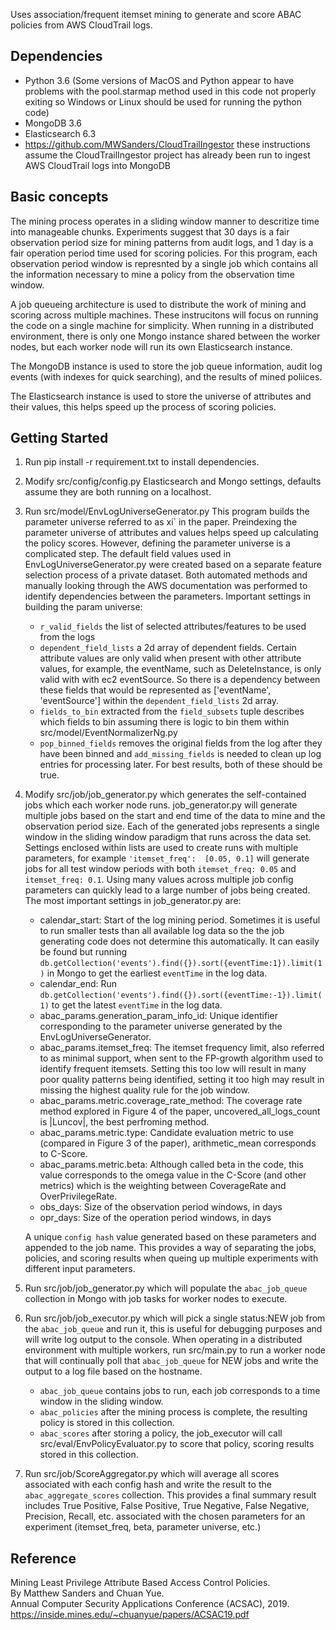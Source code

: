 Uses association/frequent itemset mining to generate and score ABAC policies from AWS CloudTrail logs. 

Dependencies
----
* Python 3.6 (Some versions of MacOS and Python appear to have problems with the pool.starmap method used in this code not properly exiting so Windows or Linux should be used for running the python code)
* MongoDB 3.6
* Elasticsearch 6.3
* https://github.com/MWSanders/CloudTrailIngestor these instructions assume the CloudTrailIngestor project has already been run to ingest AWS CloudTrail logs into MongoDB

Basic concepts
----
The mining process operates in a sliding window manner to descritize time into manageable chunks.  Experiments suggest that 30 days is a fair observation period size for mining patterns from audit logs, and 1 day is a fair operation period time used for scoring policies.  For this program, each observation period window is represnted by a single job which contains all the information necessary to mine a policy from the observation time window.

A job queueing architecture is used to distribute the work of mining and scoring across multiple machines.  These instrucitons will focus on running the code on a single machine for simplicity.  When running in a distributed environment, there is only one Mongo instance shared between the worker nodes, but each worker node will run its own Elasticsearch instance.

The MongoDB instance is used to store the job queue information, audit log events (with indexes for quick searching), and the results of mined poliices.

The Elasticsearch instance is used to store the universe of attributes and their values, this helps speed up the process of scoring policies.

Getting Started 
----
1. Run pip install -r requirement.txt to install dependencies. 
1. Modify src/config/config.py Elasticsearch and Mongo settings, defaults assume they are both running on a localhost.
1. Run src/model/EnvLogUniverseGenerator.py  This program builds the parameter universe referred to as xi\` in the paper.  Preindexing the parameter universe of attributes and values helps speed up calculating the policy scores.  However, defining the parameter universe is a complicated step.  The default field values used in EnvLogUniverseGenerator.py were created based on a separate feature selection process of a private dataset.  Both automated methods and manually looking through the AWS documentation was performed to identify dependencies between the parameters.  Important settings in building the param universe:
    * `r_valid_fields` the list of selected attributes/features to be used from the logs  
    * `dependent_field_lists` a 2d array of dependent fields.  Certain attribute values are only valid when present with other attribute values, for example, the eventName, such as DeleteInstance, is only valid with with ec2 eventSource.  So there is a dependency between these fields that would be represented as ['eventName', 'eventSource'] within the `dependent_field_lists` 2d array.
    * `fields_to_bin` extracted from the `field_subsets` tuple describes which fields to bin assuming there is logic to bin them within src/model/EventNormalizerNg.py
    * `pop_binned_fields` removes the original fields from the log after they have been binned and `add_missing_fields` is needed to clean up log entries for processing later.  For best results, both of these should be true. 
1. Modify src/job/job_generator.py which generates the self-contained jobs which each worker node runs.  job_generator.py will generate multiple jobs based on the start and end time of the data to mine and the observation period size.  Each of the generated jobs represents a single window in the sliding window paradigm that runs across the data set.  Settings enclosed within lists are used to create runs with multiple parameters, for example `'itemset_freq':  [0.05, 0.1]` will generate jobs for all test window periods with both `itemset_freq: 0.05` and `itemset_freq: 0.1`.  Using many values across multiple job config parameters can quickly lead to a large number of jobs being created.
The most important settings in job_generator.py are:
    * calendar_start: Start of the log mining period.  Sometimes it is useful to run smaller tests than all available log data so the the job generating code does not determine this automatically.  It can easily be found but running `db.getCollection('events').find({}).sort({eventTime:1}).limit(1)` in Mongo to get the earliest `eventTime` in the log data.
    * calendar_end: Run `db.getCollection('events').find({}).sort({eventTime:-1}).limit(1)` to get the latest `eventTime` in the log data.
    * abac_params.generation_param_info_id: Unique identifier corresponding to the parameter universe generated by the EnvLogUniverseGenerator.
    * abac_params.itemset_freq:  The itemset frequency limit, also referred to as minimal support, when sent to the FP-growth algorithm used to identify frequent itemsets.  Setting this too low will result in many poor quality patterns being identified, setting it too high may result in missing the highest quality rule for the job window.
    * abac_params.metric.coverage_rate_method: The coverage rate method explored in Figure 4 of the paper, uncovered_all_logs_count is |Luncov|, the best perfroming method.
    * abac_params.metric.type: Candidate evaluation metric to use (compared in Figure 3 of the paper), arithmetic_mean corresponds to C-Score.
    * abac_params.metric.beta: Although called beta in the code, this value corresponds to the omega value in the C-Score (and other metrics) which is the weighting between CoverageRate and OverPrivilegeRate.
    * obs_days: Size of the observation period windows, in days 
    * opr_days: Size of the operation period windows, in days        

    A unique `config hash` value generated based on these parameters and appended to the job name.  This provides a way of separating the jobs, policies, and scoring results when queing up multiple experiments with different input parameters.
1. Run src/job/job_generator.py which will populate the `abac_job_queue` collection in Mongo with job tasks for worker nodes to execute.
1. Run src/job/job_executor.py which will pick a single status:NEW job from the `abac_job_queue` and run it, this is useful for debugging purposes and will write log output to the console.  When operating in a distributed environment with multiple workers, run src/main.py to run a worker node that will continually poll that `abac_job_queue` for NEW jobs and write the output to a log file based on the hostname.  
    * `abac_job_queue` contains jobs to run, each job corresponds to a time window in the sliding window.
    * `abac_policies` after the mining process is complete, the resulting policy is stored in this collection.
    * `abac_scores` after storing a policy, the job_executor will call src/eval/EnvPolicyEvaluator.py to score that policy, scoring results stored in this collection.
1. Run src/job/ScoreAggregator.py which will average all scores associated with each config hash and write the result to the `abac_aggregate_scores` collection.  This provides a final summary result includes True Positive, False Positive, True Negative, False Negative, Precision, Recall, etc. associated with the chosen parameters for an experiment (itemset_freq, beta, parameter universe, etc.)

Reference
----
Mining Least Privilege Attribute Based Access Control Policies.   
By Matthew Sanders and Chuan Yue.  
Annual Computer Security Applications Conference (ACSAC), 2019.  
https://inside.mines.edu/~chuanyue/papers/ACSAC19.pdf
